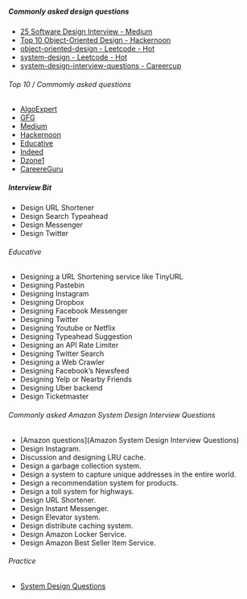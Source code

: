 ##### Commonly asked design questions
- [25 Software Design Interview - Medium](https://medium.com/javarevisited/25-software-design-interview-questions-to-crack-any-programming-and-technical-interviews-4b8237942db0)
- [Top 10 Object-Oriented Design - Hackernoon](https://hackernoon.com/the-top-10-object-oriented-design-interview-questions-developers-should-know-c7fc2e13ce39)
- [object-oriented-design - Leetcode - Hot](https://leetcode.com/discuss/interview-question/object-oriented-design?currentPage=1&orderBy=hot&query=)
- [system-design - Leetcode - Hot](https://leetcode.com/discuss/interview-question/system-design?currentPage=1&orderBy=hot&query=)
- [system-design-interview-questions - Careercup](https://www.careercup.com/page?pid=system-design-interview-questions)

###### Top 10 / Commomly asked questions
- [AlgoExpert](https://www.algoexpert.io/systems/questions?r=ads&gclid=Cj0KCQjwrsGCBhD1ARIsALILBYrh2HINKphitTyC7HmHh-gH6InwrnMo9-wf1e78M7IozwrT95pEB5IaAuddEALw_wcB)
- [GFG](https://www.geeksforgeeks.org/top-10-system-design-interview-questions-and-answers/)
- [Medium](https://medium.com/javarevisited/25-software-design-interview-questions-to-crack-any-programming-and-technical-interviews-4b8237942db0)
- [Hackernoon](https://hackernoon.com/top-10-system-design-interview-questions-for-software-engineers-8561290f0444)
- [Educative](https://www.educative.io/blog/top-10-system-design-interview-questions)
- [Indeed](https://www.indeed.com/career-advice/interviewing)
- [Dzone1](https://dzone.com/articles/21-object-oriented-and-system-design-problems-to-p)
- [CareereGuru](https://career.guru99.com/software-design-interview-questions/)
##### Interview Bit
- Design URL Shortener 
- Design Search Typeahead 
- Design Messenger 
- Design Twitter 
###### Educative
- Designing a URL Shortening service like TinyURL
- Designing Pastebin
- Designing Instagram
- Designing Dropbox
- Designing Facebook Messenger
- Designing Twitter
- Designing Youtube or Netflix
- Designing Typeahead Suggestion
- Designing an API Rate Limiter
- Designing Twitter Search
- Designing a Web Crawler
- Designing Facebook’s Newsfeed
- Designing Yelp or Nearby Friends
- Designing Uber backend
- Design Ticketmaster
###### Commonly asked Amazon System Design Interview Questions
 - [Amazon questions](Amazon System Design Interview Questions)
 - Design Instagram.
 - Discussion and designing LRU cache.
 - Design a garbage collection system.
 - Design a system to capture unique addresses in the entire world.
 - Design a recommendation system for products.
 - Design a toll system for highways.
 - Design URL Shortener.
 - Design Instant Messenger.
 - Design Elevator system.
 - Design distribute caching system.
 - Design Amazon Locker Service.
 - Design Amazon Best Seller Item Service.
###### Practice
- [System Design Questions](https://www.careercup.com/page?pid=system-design-interview-questions)
